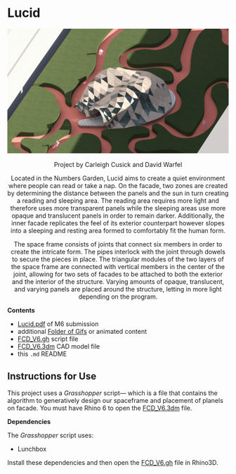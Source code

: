 # Lucid
![image](/Carleigh_David/img.png)
<p align="center">
    <p align="center">Project by Carleigh Cusick and David Warfel </p>
<p align="center">
      <p align="center">Located in the Numbers Garden, Lucid aims to create a quiet environment where people can read or take a nap. On the facade, two zones are created by determining the distance between the panels and the sun in turn creating a reading and sleeping area. The reading area requires more light and therefore uses more transparent panels while the sleeping areas use more opaque and translucent panels in order to remain darker. Additionally, the inner facade replicates the feel of its exterior counterpart however slopes into a sleeping and resting area formed to comfortably fit the human form.</p>

<p align="center">The space frame consists of joints that connect six members in order to create the intricate form. The pipes interlock with the joint through dowels to secure the pieces in place. The triangular modules of the two layers of the space frame are connected with vertical members in the center of the joint, allowing for two sets of facades to be attached to both the exterior and the interior of the structure. Varying amounts of opaque, translucent, and varying panels are placed around the structure, letting in more light depending on the program. </p>
</p>

**Contents**

- [Lucid.pdf](/Carleigh_David/M6_Lucid.pdf) of M6 submission
- additional [Folder of Gifs](https://drive.google.com/drive/folders/15OfFYhpsMLj67I-ZToxW7TAEFUgf18a-) or animated content
- [FCD_V6.gh](/Carleigh_David/FCD_V6.gh) script file 
- [FCD_V6.3dm](https://drive.google.com/drive/folders/1IkzBHXBOR2uFnrBsR8Qs0_MQXAey9vmy) CAD model file
- this `.md` README

## Instructions for Use

This project uses a _Grasshopper_ script&mdash; which is a file that contains the algorithm to generatively design our spaceframe and placement of planels on facade. You must have Rhino 6 to open the [FCD_V6.3dm](https://drive.google.com/drive/folders/1IkzBHXBOR2uFnrBsR8Qs0_MQXAey9vmy) file.

**Dependencies**

The _Grasshopper_ script uses:
  - Lunchbox

Install these dependencies and then open the [FCD_V6.gh](/Carleigh_David/FCD_V6.gh) file in Rhino3D.

